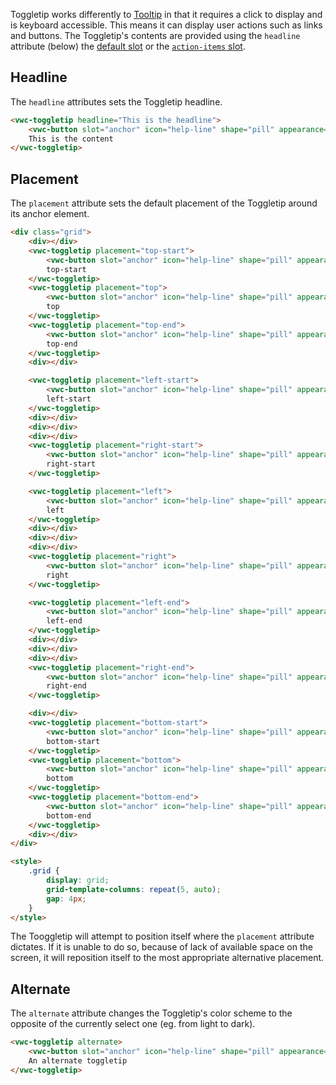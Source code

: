 Toggletip works differently to [Tooltip](/components/tooltip/) in that it requires a click to display and is keyboard accessible. This means it can display user actions such as links and buttons. The Toggletip's contents are provided using the `headline` attribute (below) the [default slot](/components/toggletip/code/#default-slot) or the [`action-items` slot](/components/toggletip/code/#æaction-items-slot).

## Headline

The `headline` attributes sets the Toggletip headline.

```html preview center 100px
<vwc-toggletip headline="This is the headline">
	<vwc-button slot="anchor" icon="help-line" shape="pill" appearance="filled"></vwc-button>
	This is the content
</vwc-toggletip>
```

## Placement

The `placement` attribute sets the default placement of the Toggletip around its anchor element.

```html preview center 400px
<div class="grid">
	<div></div>
	<vwc-toggletip placement="top-start">
		<vwc-button slot="anchor" icon="help-line" shape="pill" appearance="filled"></vwc-button>
		top-start
	</vwc-toggletip>
	<vwc-toggletip placement="top">
		<vwc-button slot="anchor" icon="help-line" shape="pill" appearance="filled"></vwc-button>
		top
	</vwc-toggletip>
	<vwc-toggletip placement="top-end">
		<vwc-button slot="anchor" icon="help-line" shape="pill" appearance="filled"></vwc-button>
		top-end
	</vwc-toggletip>
	<div></div>

	<vwc-toggletip placement="left-start">
		<vwc-button slot="anchor" icon="help-line" shape="pill" appearance="filled"></vwc-button>
		left-start
	</vwc-toggletip>
	<div></div>
	<div></div>
	<div></div>
	<vwc-toggletip placement="right-start">
		<vwc-button slot="anchor" icon="help-line" shape="pill" appearance="filled"></vwc-button>
		right-start
	</vwc-toggletip>

	<vwc-toggletip placement="left">
		<vwc-button slot="anchor" icon="help-line" shape="pill" appearance="filled"></vwc-button>
		left
	</vwc-toggletip>
	<div></div>
	<div></div>
	<div></div>
	<vwc-toggletip placement="right">
		<vwc-button slot="anchor" icon="help-line" shape="pill" appearance="filled"></vwc-button>
		right
	</vwc-toggletip>

	<vwc-toggletip placement="left-end">
		<vwc-button slot="anchor" icon="help-line" shape="pill" appearance="filled"></vwc-button>
		left-end
	</vwc-toggletip>
	<div></div>
	<div></div>
	<div></div>
	<vwc-toggletip placement="right-end">
		<vwc-button slot="anchor" icon="help-line" shape="pill" appearance="filled"></vwc-button>
		right-end
	</vwc-toggletip>

	<div></div>
	<vwc-toggletip placement="bottom-start">
		<vwc-button slot="anchor" icon="help-line" shape="pill" appearance="filled"></vwc-button>
		bottom-start
	</vwc-toggletip>
	<vwc-toggletip placement="bottom">
		<vwc-button slot="anchor" icon="help-line" shape="pill" appearance="filled"></vwc-button>
		bottom
	</vwc-toggletip>
	<vwc-toggletip placement="bottom-end">
		<vwc-button slot="anchor" icon="help-line" shape="pill" appearance="filled"></vwc-button>
		bottom-end
	</vwc-toggletip>
	<div></div>
</div>

<style>
	.grid {
		display: grid;
		grid-template-columns: repeat(5, auto);
		gap: 4px;
	}
</style>
```

<vwc-note connotation="information" icon="info-line">
	<p>The Tooggletip will attempt to position itself where the <code>placement</code> attribute dictates. If it is unable to do so, because of lack of available space on the screen, it will reposition itself to the most appropriate alternative placement.</p>
</vwc-note>

## Alternate

The `alternate` attribute changes the Toggletip's color scheme to the opposite of the currently select one (eg. from light to dark).

```html preview center 100px
<vwc-toggletip alternate>
	<vwc-button slot="anchor" icon="help-line" shape="pill" appearance="filled"></vwc-button>
	An alternate toggletip
</vwc-toggletip>
```

